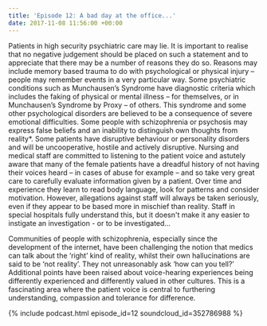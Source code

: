 ```yaml
---
title: 'Episode 12: A bad day at the office...'
date: 2017-11-08 11:56:00 +00:00
---
```


Patients in high security psychiatric care may lie. It is important to realise that no negative judgement should be placed on such a statement and to appreciate that there may be a number of reasons they do so. Reasons may include memory based trauma to do with psychological or physical injury – people may remember events in a very particular way. Some psychiatric conditions such as Munchausen’s Syndrome have diagnostic criteria which includes the faking of physical or mental illness – for themselves, or in Munchausen’s Syndrome by Proxy – of others. This syndrome and some other psychological disorders are believed to be a consequence of severe emotional difficulties. Some people with schizophrenia or psychosis may express false beliefs and an inability to distinguish own thoughts from reality\*. Some patients have disruptive behaviour or personality disorders and will be uncooperative, hostile and actively disruptive. Nursing and medical staff are committed to listening to the patient voice and astutely aware that many of the female patients have a dreadful history of not having their voices heard – in cases of abuse for example – and so take very great care to carefully evaluate information given by a patient. Over time and experience they learn to read body language, look for patterns and consider motivation. However, allegations against staff will always be taken seriously, even if they appear to be based more in mischief than reality. Staff in special hospitals fully understand this, but it doesn't make it any easier to instigate an investigation - or to be investigated…

Communities of people with schizophrenia, especially since the development of the internet, have been challenging the notion that medics can talk about the ‘right’ kind of reality, whilst their own hallucinations are said to be ‘not reality’. They not unreasonably ask ‘how can you tell?’ Additional points have been raised about voice-hearing experiences being differently experienced and differently valued in other cultures. This is a fascinating area where the patient voice is central to furthering understanding, compassion and tolerance for difference.

{% include podcast.html episode_id=12 soundcloud_id=352786988 %}

